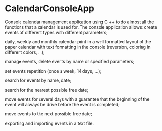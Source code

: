 # CalendarConsoleApp
Console calendar management application using C ++ to do almost all the functions that a calendar is used for.
The console application allows:
create events of different types with different parameters;

daily, weekly and monthly calendar print in a well formatted layout of the paper calendar with text formatting in the console (reversion, coloring in different colors, ...);

manage events, delete events by name or specified parameters;

set events repetition (once a week, 14 days, ...);

search for events by name, date;

search for the nearest possible free date;

move events for several days with a guarantee that the beginning of the event will always be drive before the event is completed;

move events to the next possible free date;

exporting and importing events in a text file.
